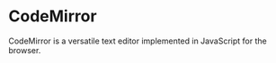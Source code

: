 CodeMirror
======================

CodeMirror is a versatile text editor implemented in JavaScript for the browser.